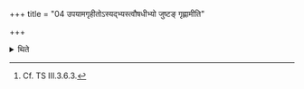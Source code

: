 +++
title = "04 उपयामगृहीतोऽस्यद्भ्यस्त्वौषधीभ्यो जुष्टङ् गृह्णामीति"

+++

<details><summary>थिते</summary>

4. On the first day he takes with upayāmagr̥hito'si adbhyastvā; on the second day with ...oṣadhībhyastvā and on the third day with ...prajābhyastvā[^1].  

[^1]: Cf. TS III.3.6.3. 
</details>
